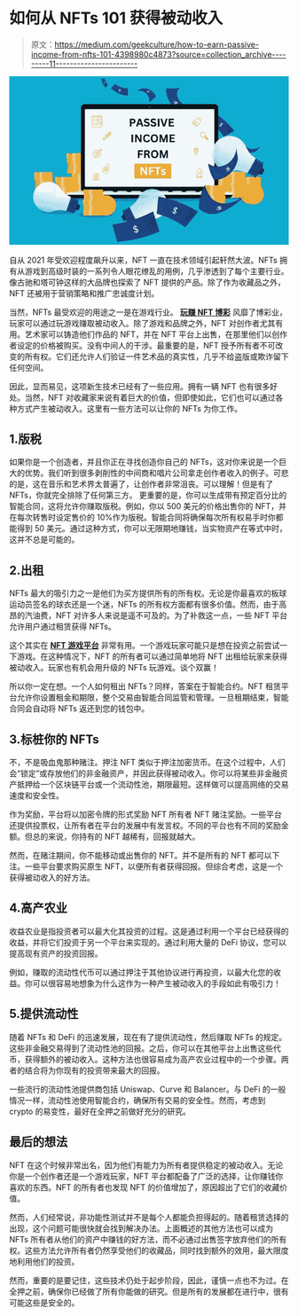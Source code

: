 # 如何从 NFTs 101 获得被动收入

> 原文：<https://medium.com/geekculture/how-to-earn-passive-income-from-nfts-101-4398980c4873?source=collection_archive---------11----------------------->

![](img/e07719d5a6dcb019c83af0ad7696ca3e.png)

自从 2021 年受欢迎程度飙升以来，NFT 一直在技术领域引起轩然大波。NFTs 拥有从游戏到高级时装的一系列令人眼花缭乱的用例，几乎渗透到了每个主要行业。像古驰和塔可钟这样的大品牌也探索了 NFT 提供的产品。除了作为收藏品之外，NFT 还被用于营销策略和推广忠诚度计划。

当然，NFTs 最受欢迎的用途之一是在游戏行业。 [**玩赚 NFT 博彩**](https://www.jump.trade/mcl-game) 风靡了博彩业，玩家可以通过玩游戏赚取被动收入。除了游戏和品牌之外，NFT 对创作者尤其有用。艺术家可以铸造他们作品的 NFT，并在 NFT 平台上出售，在那里他们以创作者设定的价格被购买。没有中间人的干涉。最重要的是，NFT 授予所有者不可改变的所有权。它们还允许人们验证一件艺术品的真实性，几乎不给盗版或欺诈留下任何空间。

因此，显而易见，这项新生技术已经有了一些应用。拥有一辆 NFT 也有很多好处。当然，NFT 对收藏家来说有着巨大的价值，但即使如此，它们也可以通过各种方式产生被动收入。这里有一些方法可以让你的 NFTs 为你工作。

## 1.版税

如果你是一个创造者，并且你正在寻找创造你自己的 NFTs，这对你来说是一个巨大的优势。我们听到很多剥削性的中间商和唱片公司拿走创作者收入的例子。可悲的是，这在音乐和艺术界太普遍了，让创作者非常沮丧。可以理解！但是有了 NFTs，你就完全排除了任何第三方。
更重要的是，你可以生成带有预定百分比的智能合同，这将允许你赚取版税。例如，你以 500 美元的价格出售你的 NFT，并在每次转售时设定售价的 10%作为版税。智能合同将确保每次所有权易手时你都能得到 50 美元。通过这种方式，你可以无限期地赚钱，当实物资产在等式中时，这并不总是可能的。

## 2.出租

NFTs 最大的吸引力之一是他们为买方提供所有的所有权。无论是你最喜欢的板球运动员签名的球衣还是一个迷，NFTs 的所有权方面都有很多价值。然而，由于高昂的汽油费，NFT 对许多人来说是遥不可及的。为了补救这一点，一些 NFT 平台允许用户通过租赁获得 NFTs。

这个其实在 [**NFT 游戏平台**](https://www.jump.trade/) 非常有用。一个游戏玩家可能只是想在投资之前尝试一下游戏。在这种情况下，NFT 的所有者可以通过简单地将 NFT 出租给玩家来获得被动收入。玩家也有机会用升级的 NFTs 玩游戏。谈个双赢！

所以你一定在想。一个人如何租出 NFTs？同样，答案在于智能合约。NFT 租赁平台允许你设置租金和期限，整个交易由智能合同监管和管理。一旦租期结束，智能合同会自动将 NFTs 返还到您的钱包中。

## 3.标桩你的 NFTs

不，不是吸血鬼那种赌注。押注 NFT 类似于押注加密货币。在这个过程中，人们会“锁定”或存放他们的非金融资产，并因此获得被动收入。你可以将某些非金融资产抵押给一个区块链平台或一个流动性池，期限最短。这样做可以提高网络的交易速度和安全性。

作为奖励，平台将以加密令牌的形式奖励 NFT 所有者 NFT 赌注奖励。一些平台还提供投票权，让所有者在平台的发展中有发言权。不同的平台也有不同的奖励金额。但总的来说，你持有的 NFT 越稀有，回报就越大。

然而，在赌注期间，你不能移动或出售你的 NFT。并不是所有的 NFT 都可以下注。一些平台要求购买原生 NFT，以便所有者获得回报。但综合考虑，这是一个获得被动收入的好方法。

## 4.高产农业

收益农业是指投资者可以最大化其投资的过程。这是通过利用一个平台已经获得的收益，并将它们投资于另一个平台来实现的。通过利用大量的 DeFi 协议，您可以提高现有资产的投资回报。

例如，赚取的流动性代币可以通过押注于其他协议进行再投资，以最大化您的收益。你可以很容易地想象为什么这作为一种产生被动收入的手段如此有吸引力！

## 5.提供流动性

随着 NFTs 和 DeFi 的迅速发展，现在有了提供流动性，然后赚取 NFTs 的规定。这些非金融交易得到了流动性池的回报。之后，你可以在其他平台上出售这些代币，获得额外的被动收入。这种方法也很容易成为高产农业过程中的一个步骤。两者的结合将为你现有的投资带来最大的回报。

一些流行的流动性池提供商包括 Uniswap、Curve 和 Balancer。与 DeFi 的一般情况一样，流动性池使用智能合约，确保所有交易的安全性。然而，考虑到 crypto 的易变性，最好在全押之前做好充分的研究。

## 最后的想法

NFT 在这个时候非常出名，因为他们有能力为所有者提供稳定的被动收入。无论你是一个创作者还是一个游戏玩家，NFT 平台都配备了广泛的选择，让你赚钱你喜欢的东西。NFT 的所有者也发现 NFT 的价值增加了，原因超出了它们的收藏价值。

然而，人们经常说，非功能性测试并不是每个人都能负担得起的。随着租赁选择的出现，这个问题可能很快就会找到解决办法。上面概述的其他方法也可以成为 NFTs 所有者从他们的资产中赚钱的好方法，而不必通过出售签字放弃他们的所有权。这些方法允许所有者仍然享受他们的收藏品，同时找到额外的效用，最大限度地利用他们的投资。

然而，重要的是要记住，这些技术仍处于起步阶段，因此，谨慎一点也不为过。在全押之前，确保你已经做了所有你能做的研究。但是所有的发展都在进行中，很有可能这些是安全的。